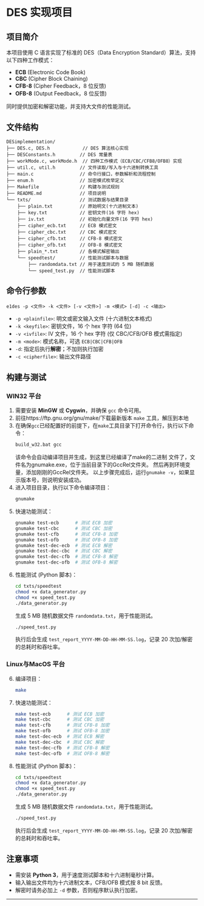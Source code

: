 # DES 实现项目

## 项目简介
本项目使用 C 语言实现了标准的 DES（Data Encryption Standard）算法，支持以下四种工作模式：

- **ECB** (Electronic Code Book)
- **CBC** (Cipher Block Chaining)
- **CFB-8** (Cipher Feedback，8 位反馈)
- **OFB-8** (Output Feedback，8 位反馈)

同时提供加密和解密功能，并支持大文件的性能测试。

## 文件结构
```
DESimplementation/
├── DES.c, DES.h            // DES 算法核心实现
├── DESConstants.h         // DES 常量表
├── workMode.c, workMode.h  // 四种工作模式（ECB/CBC/CFB8/OFB8）实现
├── util.c, util.h         // 文件读取/写入与十六进制转换工具
├── main.c                 // 命令行接口，参数解析和流程控制
├── enum.h                 // 加密模式枚举定义
├── Makefile               // 构建与测试规则
├── README.md              // 项目说明
└── txts/                  // 测试数据与结果目录
    ├── plain.txt          // 原始明文(十六进制文本)
    ├── key.txt            // 密钥文件(16 字符 hex)
    ├── iv.txt             // 初始化向量文件(16 字符 hex)
    ├── cipher_ecb.txt     // ECB 模式密文
    ├── cipher_cbc.txt     // CBC 模式密文
    ├── cipher_cfb.txt     // CFB-8 模式密文
    ├── cipher_ofb.txt     // OFB-8 模式密文
    ├── plain_*.txt        // 各模式解密输出
    └── speedtest/         // 性能测试脚本与数据
        ├── randomdata.txt // 用于速度测试的 5 MB 随机数据
        └── speed_test.py  // 性能测试脚本
```

## 命令行参数
```
e1des -p <文件> -k <文件> [-v <文件>] -m <模式> [-d] -c <输出>
```
- `-p <plainfile>`: 明文或密文输入文件 (十六进制文本格式)  
- `-k <keyfile>`: 密钥文件，16 个 hex 字符 (64 位)  
- `-v <ivfile>`: IV 文件，16 个 hex 字符 (仅 CBC/CFB/OFB 模式需指定)  
- `-m <mode>`: 模式名称，可选 `ECB|CBC|CFB|OFB`  
- `-d`: 指定后执行**解密**；不加则执行加密  
- `-c <cipherfile>`: 输出文件路径  

## 构建与测试
### WIN32 平台
1. 需要安装 **MinGW** 或 **Cygwin**，并确保 `gcc` 命令可用。
2. 前往https://ftp.gnu.org/gnu/make/下载最新版本 `make` 工具，解压到本地
3. 在确保`gcc`已经配置好的前提下，在`make`工具目录下打开命令行，执行以下命令：
   ```bash
   build_w32.bat gcc
   ```
   该命令会自动编译项目并生成，到这里已经编译了make的二进制 文件了，文件名为gnumake.exe，位于当前目录下的GccRel文件夹。
   然后再到环境变量，添加刚刚的GccRel文件夹。
   以上步骤完成后，运行`gnumake -v`，如果显示版本号，则说明安装成功。
4. 进入项目目录，执行以下命令编译项目：
   ```bash
   gnumake
   ```
5. 快速功能测试：
   ```bash
   gnumake test-ecb      # 测试 ECB 加密
   gnumake test-cbc      # 测试 CBC 加密
   gnumake test-cfb      # 测试 CFB-8 加密
   gnumake test-ofb      # 测试 OFB-8 加密
   gnumake test-dec-ecb  # 测试 ECB 解密
   gnumake test-dec-cbc  # 测试 CBC 解密
   gnumake test-dec-cfb  # 测试 CFB-8 解密
   gnumake test-dec-ofb  # 测试 OFB-8 解密
6. 性能测试 (Python 脚本)：
   ```bash
   cd txts/speedtest
   chmod +x data_generator.py
   chmod +x speed_test.py
   ./data_generator.py
   ```
   生成 5 MB 随机数据文件 `randomdata.txt`，用于性能测试。  
   ```bash
   ./speed_test.py
   ```
   执行后会生成 `test_report_YYYY-MM-DD-HH-MM-SS.log`，记录 20 次加/解密的总耗时和吞吐率。

### Linux与MacOS 平台
6. 编译项目：
   ```bash
   make
   ```
7. 快速功能测试：
   ```bash
   make test-ecb      # 测试 ECB 加密
   make test-cbc      # 测试 CBC 加密
   make test-cfb      # 测试 CFB-8 加密
   make test-ofb      # 测试 OFB-8 加密
   make test-dec-ecb  # 测试 ECB 解密
   make test-dec-cbc  # 测试 CBC 解密
   make test-dec-cfb  # 测试 CFB-8 解密
   make test-dec-ofb  # 测试 OFB-8 解密
   ```
8. 性能测试 (Python 脚本)：
   ```bash
   cd txts/speedtest
   chmod +x data_generator.py
   chmod +x speed_test.py
   ./data_generator.py
   ```
   生成 5 MB 随机数据文件 `randomdata.txt`，用于性能测试。  
   ```bash
   ./speed_test.py
   ```
   执行后会生成 `test_report_YYYY-MM-DD-HH-MM-SS.log`，记录 20 次加/解密的总耗时和吞吐率。

## 注意事项
- 需安装 **Python 3**，用于速度测试脚本和十六进制毫秒计算。  
- 输入输出文件均为十六进制文本，CFB/OFB 模式按 8 bit 反馈。  
- 解密时请务必加上 `-d` 参数，否则程序默认执行加密。  

---